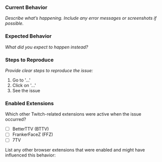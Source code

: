 ### Current Behavior

_Describe what’s happening. Include any error messages or screenshots if possible._

### Expected Behavior

_What did you expect to happen instead?_

### Steps to Reproduce

_Provide clear steps to reproduce the issue:_

1. Go to '...'
2. Click on '...'
3. See the issue

### Enabled Extensions

Which other Twitch-related extensions were active when the issue occurred?

- [ ] BetterTTV (BTTV)
- [ ] FrankerFaceZ (FFZ)
- [ ] 7TV

List any other browser extensions that were enabled and might have influenced this behavior:
